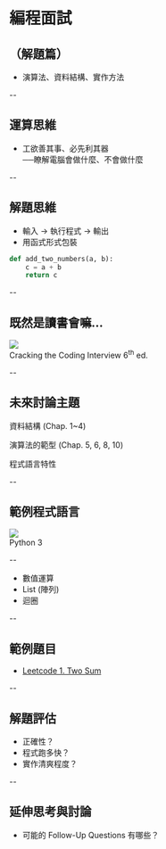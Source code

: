 # 編程面試
## （解題篇）

* 演算法、資料結構<span class="fragment">、實作方法</span>

--

## 運算思維

* 工欲善其事、必先利其器<br><span class="fragment">──瞭解電腦會做什麼、不會做什麼</span>

--

## 解題思維

* 輸入 $\longrightarrow$ 執行程式 $\longrightarrow$ 輸出
* 用函式形式包裝

```py
def add_two_numbers(a, b):
    c = a + b
    return c
```

--

## 既然是讀書會嘛...

<img src="https://images-na.ssl-images-amazon.com/images/I/51F6Lwyq5JL._SX348_BO1,204,203,200_.jpg" /><br>
Cracking the Coding Interview 6<sup>th</sup> ed.


--

## 未來討論主題

資料結構 (Chap. 1~4)

<p class="fragment">
演算法的範型 (Chap. 5, 6, 8, 10)

<p class="fragment">
程式語言特性

--

## 範例程式語言

<img src="https://upload.wikimedia.org/wikipedia/commons/thumb/f/f8/Python_logo_and_wordmark.svg/260px-Python_logo_and_wordmark.svg.png"
style="background-color: #F9F9F9"/><br>
Python 3

--

* 數值運算
* List (陣列)
* 迴圈



--


## 範例題目

* <a href="https://leetcode.com/problems/two-sum/" target="_blank">Leetcode 1. Two Sum</a>

--

## 解題評估

* 正確性？
* 程式跑多快？
* 實作清爽程度？

--

## 延伸思考與討論

* 可能的 Follow-Up Questions 有哪些？
